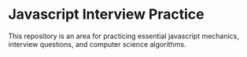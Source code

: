 # Javascript Interview Practice

This repository is an area for practicing essential javascript mechanics, interview questions, and computer science algorithms.
